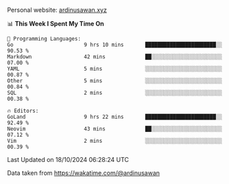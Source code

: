 Personal website: [ardinusawan.xyz](https://ardinusawan.xyz)

<!--START_SECTION:waka-->
📊 **This Week I Spent My Time On** 

```text
💬 Programming Languages: 
Go                       9 hrs 10 mins       ███████████████████████░░   90.53 % 
Markdown                 42 mins             ██░░░░░░░░░░░░░░░░░░░░░░░   07.00 % 
YAML                     5 mins              ░░░░░░░░░░░░░░░░░░░░░░░░░   00.87 % 
Other                    5 mins              ░░░░░░░░░░░░░░░░░░░░░░░░░   00.84 % 
SQL                      2 mins              ░░░░░░░░░░░░░░░░░░░░░░░░░   00.38 % 

🔥 Editors: 
GoLand                   9 hrs 22 mins       ███████████████████████░░   92.49 % 
Neovim                   43 mins             ██░░░░░░░░░░░░░░░░░░░░░░░   07.12 % 
Vim                      2 mins              ░░░░░░░░░░░░░░░░░░░░░░░░░   00.39 % 
```


 Last Updated on 18/10/2024 06:28:24 UTC
<!--END_SECTION:waka-->
Data taken from https://wakatime.com/@ardinusawan
